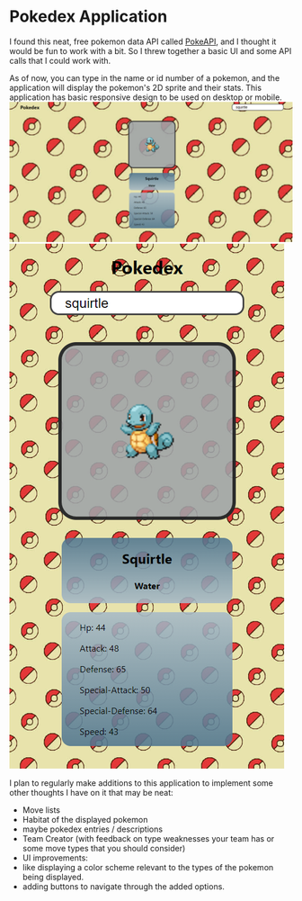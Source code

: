 # Pokedex Application

I found this neat, free pokemon data API called [PokeAPI](https://pokeapi.co/), and I thought it would be fun to work with a bit. So I threw together a basic UI and some API calls that I could work with.

As of now, you can type in the name or id number of a pokemon, and the application will display the pokemon's 2D sprite and their stats. This application has basic responsive design to be used on desktop or mobile.
![Desktop Screenshot](/screenshots/screenshot-desktop.png)
![Mobile Screenshot](/screenshots/screenshot-mobile.png)

I plan to regularly make additions to this application to implement some other thoughts I have on it that may be neat:
- Move lists
- Habitat of the displayed pokemon
- maybe pokedex entries / descriptions
- Team Creator (with feedback on type weaknesses your team has or some move types that you should consider)
- UI improvements:
-   like displaying a color scheme relevant to the types of the pokemon being displayed.
-   adding buttons to navigate through the added options.
